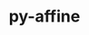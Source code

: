 ---
title: "py-affine"
layout: cache
categories: [package, develop]
meta: {"versions": ["2.1.0"], "compilers": ["apple-clang@=14.0.0", "apple-clang@=14.0.3", "gcc@=11.3.0", "gcc@=7.3.1"], "oss": ["amzn2", "ubuntu22.04", "ventura"], "platforms": ["darwin", "linux"], "targets": ["aarch64", "ivybridge", "x86_64_v3"], "stacks": ["ml-darwin-aarch64-mps", "ml-linux-x86_64-cpu", "ml-linux-x86_64-cuda", "root"], "num_specs": 21, "num_specs_by_stack": {"ml-darwin-aarch64-mps": 8, "root": 21, "ml-linux-x86_64-cpu": 7, "ml-linux-x86_64-cuda": 7}}
spec_details: [{"hash": "jbralyexzkwbvhn3x35oyomak6z3xvxe", "compiler": "apple-clang@=14.0.0", "versions": ["2.1.0"], "os": "ventura", "platform": "darwin", "target": "aarch64", "variants": ["build_system=python_pip"], "stacks": ["ml-darwin-aarch64-mps", "root"], "size": "-", "tarball": "https://binaries.spack.io/develop/build_cache/darwin-ventura-aarch64/apple-clang-14.0.0/py-affine-2.1.0/darwin-ventura-aarch64-apple-clang-14.0.0-py-affine-2.1.0-jbralyexzkwbvhn3x35oyomak6z3xvxe.spack"}, {"hash": "3obzewdgfdwvppdu2dvett47ibdeaqwo", "compiler": "apple-clang@=14.0.0", "versions": ["2.1.0"], "os": "ventura", "platform": "darwin", "target": "aarch64", "variants": ["build_system=python_pip"], "stacks": ["ml-darwin-aarch64-mps", "root"], "size": "-", "tarball": "https://binaries.spack.io/develop/build_cache/darwin-ventura-aarch64/apple-clang-14.0.0/py-affine-2.1.0/darwin-ventura-aarch64-apple-clang-14.0.0-py-affine-2.1.0-3obzewdgfdwvppdu2dvett47ibdeaqwo.spack"}, {"hash": "zupfmwdsleclceejm7op23e2hyhoaikf", "compiler": "apple-clang@=14.0.0", "versions": ["2.1.0"], "os": "ventura", "platform": "darwin", "target": "aarch64", "variants": ["build_system=python_pip"], "stacks": ["ml-darwin-aarch64-mps", "root"], "size": "-", "tarball": "https://binaries.spack.io/develop/build_cache/darwin-ventura-aarch64/apple-clang-14.0.0/py-affine-2.1.0/darwin-ventura-aarch64-apple-clang-14.0.0-py-affine-2.1.0-zupfmwdsleclceejm7op23e2hyhoaikf.spack"}, {"hash": "bqfxwyfgewttuotdgaqu556fizdnec7e", "compiler": "apple-clang@=14.0.0", "versions": ["2.1.0"], "os": "ventura", "platform": "darwin", "target": "aarch64", "variants": ["build_system=python_pip"], "stacks": ["ml-darwin-aarch64-mps", "root"], "size": "-", "tarball": "https://binaries.spack.io/develop/build_cache/darwin-ventura-aarch64/apple-clang-14.0.0/py-affine-2.1.0/darwin-ventura-aarch64-apple-clang-14.0.0-py-affine-2.1.0-bqfxwyfgewttuotdgaqu556fizdnec7e.spack"}, {"hash": "r66lh6zuhu4hlvcaqp75nufswxkjq6m5", "compiler": "apple-clang@=14.0.0", "versions": ["2.1.0"], "os": "ventura", "platform": "darwin", "target": "aarch64", "variants": ["build_system=python_pip"], "stacks": ["ml-darwin-aarch64-mps", "root"], "size": "-", "tarball": "https://binaries.spack.io/develop/build_cache/darwin-ventura-aarch64/apple-clang-14.0.0/py-affine-2.1.0/darwin-ventura-aarch64-apple-clang-14.0.0-py-affine-2.1.0-r66lh6zuhu4hlvcaqp75nufswxkjq6m5.spack"}, {"hash": "t4pk6yi7yi2xoc5ujh5tg563dcnafyqh", "compiler": "apple-clang@=14.0.0", "versions": ["2.1.0"], "os": "ventura", "platform": "darwin", "target": "aarch64", "variants": ["build_system=python_pip"], "stacks": ["ml-darwin-aarch64-mps", "root"], "size": "-", "tarball": "https://binaries.spack.io/develop/build_cache/darwin-ventura-aarch64/apple-clang-14.0.0/py-affine-2.1.0/darwin-ventura-aarch64-apple-clang-14.0.0-py-affine-2.1.0-t4pk6yi7yi2xoc5ujh5tg563dcnafyqh.spack"}, {"hash": "rchpxf3yic23fjj4eyzvvzqoewpnxlqn", "compiler": "apple-clang@=14.0.3", "versions": ["2.1.0"], "os": "ventura", "platform": "darwin", "target": "aarch64", "variants": ["build_system=python_pip"], "stacks": ["ml-darwin-aarch64-mps", "root"], "size": "-", "tarball": "https://binaries.spack.io/develop/build_cache/darwin-ventura-aarch64/apple-clang-14.0.3/py-affine-2.1.0/darwin-ventura-aarch64-apple-clang-14.0.3-py-affine-2.1.0-rchpxf3yic23fjj4eyzvvzqoewpnxlqn.spack"}, {"hash": "j3zbp4hi76cgkbaq6zqveoajnwq7wtlj", "compiler": "apple-clang@=14.0.3", "versions": ["2.1.0"], "os": "ventura", "platform": "darwin", "target": "aarch64", "variants": ["build_system=python_pip"], "stacks": ["ml-darwin-aarch64-mps", "root"], "size": "-", "tarball": "https://binaries.spack.io/develop/build_cache/darwin-ventura-aarch64/apple-clang-14.0.3/py-affine-2.1.0/darwin-ventura-aarch64-apple-clang-14.0.3-py-affine-2.1.0-j3zbp4hi76cgkbaq6zqveoajnwq7wtlj.spack"}, {"hash": "otmbcyn6o4m7le2h6ls45fxqbfy2ngld", "compiler": "gcc@=7.3.1", "versions": ["2.1.0"], "os": "amzn2", "platform": "linux", "target": "ivybridge", "variants": ["build_system=python_pip"], "stacks": ["root"], "size": "-", "tarball": "https://binaries.spack.io/develop/build_cache/linux-amzn2-ivybridge/gcc-7.3.1/py-affine-2.1.0/linux-amzn2-ivybridge-gcc-7.3.1-py-affine-2.1.0-otmbcyn6o4m7le2h6ls45fxqbfy2ngld.spack"}, {"hash": "dtlmoq7vle5y4fg5jsrhym5ylvuyl6km", "compiler": "gcc@=7.3.1", "versions": ["2.1.0"], "os": "amzn2", "platform": "linux", "target": "ivybridge", "variants": ["build_system=python_pip"], "stacks": ["root"], "size": "-", "tarball": "https://binaries.spack.io/develop/build_cache/linux-amzn2-ivybridge/gcc-7.3.1/py-affine-2.1.0/linux-amzn2-ivybridge-gcc-7.3.1-py-affine-2.1.0-dtlmoq7vle5y4fg5jsrhym5ylvuyl6km.spack"}, {"hash": "b7pkcpiwwitfdu3dhlbgvluq33ujicbb", "compiler": "gcc@=7.3.1", "versions": ["2.1.0"], "os": "amzn2", "platform": "linux", "target": "x86_64_v3", "variants": [], "stacks": ["root"], "size": "-", "tarball": "https://binaries.spack.io/develop/build_cache/linux-amzn2-x86_64_v3/gcc-7.3.1/py-affine-2.1.0/linux-amzn2-x86_64_v3-gcc-7.3.1-py-affine-2.1.0-b7pkcpiwwitfdu3dhlbgvluq33ujicbb.spack"}, {"hash": "m3gczmhvfk47wo5ihy2yg2hnbrbr5r3c", "compiler": "gcc@=7.3.1", "versions": ["2.1.0"], "os": "amzn2", "platform": "linux", "target": "x86_64_v3", "variants": [], "stacks": ["root"], "size": "-", "tarball": "https://binaries.spack.io/develop/build_cache/linux-amzn2-x86_64_v3/gcc-7.3.1/py-affine-2.1.0/linux-amzn2-x86_64_v3-gcc-7.3.1-py-affine-2.1.0-m3gczmhvfk47wo5ihy2yg2hnbrbr5r3c.spack"}, {"hash": "f4if4pvd4ibu6t3mjtolviicspmtc4ig", "compiler": "gcc@=7.3.1", "versions": ["2.1.0"], "os": "amzn2", "platform": "linux", "target": "x86_64_v3", "variants": ["build_system=python_pip"], "stacks": ["root"], "size": "-", "tarball": "https://binaries.spack.io/develop/build_cache/linux-amzn2-x86_64_v3/gcc-7.3.1/py-affine-2.1.0/linux-amzn2-x86_64_v3-gcc-7.3.1-py-affine-2.1.0-f4if4pvd4ibu6t3mjtolviicspmtc4ig.spack"}, {"hash": "ncc32homquorncrl7qqfolrcgebopzhg", "compiler": "gcc@=7.3.1", "versions": ["2.1.0"], "os": "amzn2", "platform": "linux", "target": "x86_64_v3", "variants": ["build_system=python_pip"], "stacks": ["root"], "size": "-", "tarball": "https://binaries.spack.io/develop/build_cache/linux-amzn2-x86_64_v3/gcc-7.3.1/py-affine-2.1.0/linux-amzn2-x86_64_v3-gcc-7.3.1-py-affine-2.1.0-ncc32homquorncrl7qqfolrcgebopzhg.spack"}, {"hash": "7uwp2mdl5xa3km5bvqkwaxjwmsws4ptp", "compiler": "gcc@=11.3.0", "versions": ["2.1.0"], "os": "ubuntu22.04", "platform": "linux", "target": "x86_64_v3", "variants": ["build_system=python_pip"], "stacks": ["root", "ml-linux-x86_64-cpu", "ml-linux-x86_64-cuda"], "size": "-", "tarball": "https://binaries.spack.io/develop/build_cache/linux-ubuntu22.04-x86_64_v3/gcc-11.3.0/py-affine-2.1.0/linux-ubuntu22.04-x86_64_v3-gcc-11.3.0-py-affine-2.1.0-7uwp2mdl5xa3km5bvqkwaxjwmsws4ptp.spack"}, {"hash": "6idfmsk3v2eym5kkp7i4ixfslnjmquzi", "compiler": "gcc@=11.3.0", "versions": ["2.1.0"], "os": "ubuntu22.04", "platform": "linux", "target": "x86_64_v3", "variants": ["build_system=python_pip"], "stacks": ["root", "ml-linux-x86_64-cpu", "ml-linux-x86_64-cuda"], "size": "-", "tarball": "https://binaries.spack.io/develop/build_cache/linux-ubuntu22.04-x86_64_v3/gcc-11.3.0/py-affine-2.1.0/linux-ubuntu22.04-x86_64_v3-gcc-11.3.0-py-affine-2.1.0-6idfmsk3v2eym5kkp7i4ixfslnjmquzi.spack"}, {"hash": "p5hcsoxsuu4s6iety222we7lgvanhk7m", "compiler": "gcc@=11.3.0", "versions": ["2.1.0"], "os": "ubuntu22.04", "platform": "linux", "target": "x86_64_v3", "variants": ["build_system=python_pip"], "stacks": ["root", "ml-linux-x86_64-cpu", "ml-linux-x86_64-cuda"], "size": "-", "tarball": "https://binaries.spack.io/develop/build_cache/linux-ubuntu22.04-x86_64_v3/gcc-11.3.0/py-affine-2.1.0/linux-ubuntu22.04-x86_64_v3-gcc-11.3.0-py-affine-2.1.0-p5hcsoxsuu4s6iety222we7lgvanhk7m.spack"}, {"hash": "nffi7umpvlhmpdl4vakmoyhmyz5e63ha", "compiler": "gcc@=11.3.0", "versions": ["2.1.0"], "os": "ubuntu22.04", "platform": "linux", "target": "x86_64_v3", "variants": ["build_system=python_pip"], "stacks": ["root", "ml-linux-x86_64-cpu", "ml-linux-x86_64-cuda"], "size": "-", "tarball": "https://binaries.spack.io/develop/build_cache/linux-ubuntu22.04-x86_64_v3/gcc-11.3.0/py-affine-2.1.0/linux-ubuntu22.04-x86_64_v3-gcc-11.3.0-py-affine-2.1.0-nffi7umpvlhmpdl4vakmoyhmyz5e63ha.spack"}, {"hash": "kuno7kla66xcmne6rx6fjpkxfbgmy33x", "compiler": "gcc@=11.3.0", "versions": ["2.1.0"], "os": "ubuntu22.04", "platform": "linux", "target": "x86_64_v3", "variants": ["build_system=python_pip"], "stacks": ["root", "ml-linux-x86_64-cpu", "ml-linux-x86_64-cuda"], "size": "-", "tarball": "https://binaries.spack.io/develop/build_cache/linux-ubuntu22.04-x86_64_v3/gcc-11.3.0/py-affine-2.1.0/linux-ubuntu22.04-x86_64_v3-gcc-11.3.0-py-affine-2.1.0-kuno7kla66xcmne6rx6fjpkxfbgmy33x.spack"}, {"hash": "5b2fobb7um3lqgjxxqer5faewmkrefzr", "compiler": "gcc@=11.3.0", "versions": ["2.1.0"], "os": "ubuntu22.04", "platform": "linux", "target": "x86_64_v3", "variants": ["build_system=python_pip"], "stacks": ["root", "ml-linux-x86_64-cpu", "ml-linux-x86_64-cuda"], "size": "-", "tarball": "https://binaries.spack.io/develop/build_cache/linux-ubuntu22.04-x86_64_v3/gcc-11.3.0/py-affine-2.1.0/linux-ubuntu22.04-x86_64_v3-gcc-11.3.0-py-affine-2.1.0-5b2fobb7um3lqgjxxqer5faewmkrefzr.spack"}, {"hash": "scylasfguv7xqef7ubxoayrcy6odq2ok", "compiler": "gcc@=11.3.0", "versions": ["2.1.0"], "os": "ubuntu22.04", "platform": "linux", "target": "x86_64_v3", "variants": ["build_system=python_pip"], "stacks": ["root", "ml-linux-x86_64-cpu", "ml-linux-x86_64-cuda"], "size": "-", "tarball": "https://binaries.spack.io/develop/build_cache/linux-ubuntu22.04-x86_64_v3/gcc-11.3.0/py-affine-2.1.0/linux-ubuntu22.04-x86_64_v3-gcc-11.3.0-py-affine-2.1.0-scylasfguv7xqef7ubxoayrcy6odq2ok.spack"}]
---